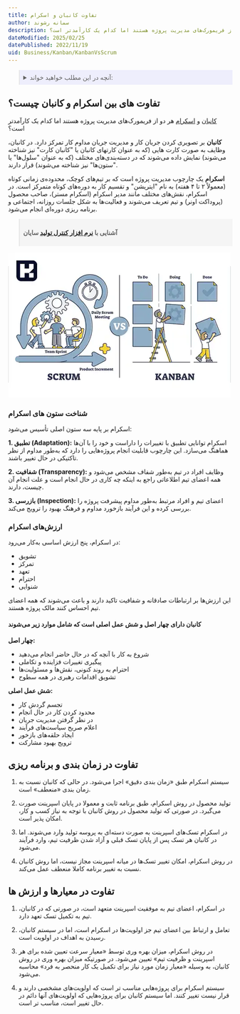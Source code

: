 ```yaml
---
title: تفاوت کانبان و اسکرام
author: سمانه رشوند
description: کانبان و اسکرام هر دو از فریمورک‌های مدیریت پروژه هستند اما کدام یک کارآمدتر است؟
dateModified: 2025/02/25
datePublished: 2022/11/19
uid: Business/Kanban/KanbanVsScrum
---
```


<blockquote style="background-color:#eeeefc; padding:0.5rem">
<details>
  <summary>آنچه در این مطلب خواهید خواند:</summary>
  <ul>
    <li>تفاوت های بین اسکرام و کانبان چیست؟</li>
    <li>شناخت ستون های اسکرام</li>
    <li>ارزش‌های اسکرام</li>
    <li>تفاوت در زمان بندی و برنامه ریزی</li>
    <li>تفاوت در معیارها و ارزش ها</li>
  </ul>
</details>
</blockquote>

##  تفاوت های بین اسکرام و کانبان چیست؟

<a href="https://www.hooshkar.com/Wiki/Business/WhatIsKanban" target="_blank">کانبان</a> و <a href="https://www.hooshkar.com/Wiki/Business/WhatIsScrum" target="_blank">اسکرام</a> هر دو از فریمورک‌های مدیریت پروژه هستند اما کدام یک کارآمدتر است؟

**کانبان** بر تصویری کردن جریان کار و مدیریت جریان مداوم کار تمرکز دارد. در کانبان، وظایف به صورت کارت هایی (که به عنوان کارتهای کانبان یا "کانبان کارت" نیز شناخته می‌شوند) نمایش داده می‌شوند که در دسته‌بندی‌های مختلف (که به عنوان "سلول‌ها" یا "ستون‌ها" نیز شناخته می‌شوند) قرار دارند.

**اسکرام** یک چارچوب مدیریت پروژه است که بر تیم‌های کوچک، محدوده‌ی زمانی کوتاه (معمولاً ۲ تا ۴ هفته) به نام "ایتریشن" و تقسیم کار به دوره‌های کوتاه متمرکز است. در اسکرام، نقش‌های مختلف مانند مدیر اسکرام (اسکرام مستر)، صاحب محصول (پروداکت اونر) و تیم تعریف می‌شوند و فعالیت‌ها به شکل جلسات روزانه، اجتماعی و برنامه ریزی دوره‌ای انجام می‌شود.

<blockquote style="background-color:#f5f5f5; padding:0.5rem">
<p><strong>آشنایی با <a href="https://www.hooshkar.com/Software/Sayan/Package/Industrial" target="_blank">نرم افزار کنترل تولید</a> سایان</p></strong></blockquote>

![تفاوت کانبان و اسکرام](./Images/KanbanVsScrum.webp)

### شناخت ستون های اسکرام
اسکرام بر پایه سه ستون اصلی تأسیس می‌شود:

**1. تطبیق (Adaptation):** اسکرام توانایی تطبیق با تغییرات را داراست و خود را با آن‌ها هماهنگ می‌سازد. این چارچوب قابلیت انجام پروژه‌هایی را دارد که به‌طور مداوم از نظر تاکتیکی در حال تغییر باشند.

**2. شفافیت (Transparency):** وظایف افراد در تیم به‌طور شفاف مشخص می‌شود و همه اعضای تیم اطلاعاتی راجع به اینکه چه کاری در حال انجام است و علت انجام آن چیست، دارند.

**3. بازرسی (Inspection):** اعضای تیم و افراد مرتبط به‌طور مداوم پیشرفت پروژه را بررسی کرده و این فرآیند بازخورد مداوم و فرهنگ بهبود را ترویج می‌کند.

###  ارزش‌های اسکرام

در اسکرام، پنج ارزش اساسی به‌کار می‌رود:
- تشویق
- تمرکز
- تعهد
- احترام
- شنوایی

این ارزش‌ها بر ارتباطات صادقانه و شفافیت تاکید دارند و باعث می‌شوند که همه اعضای تیم احساس کنند مالک پروژه هستند.

#### کانبان دارای چهار اصل و شش عمل اصلی است که شامل موارد زیر می‌شوند

**چهار اصل:**

-	شروع به کار با آنچه که در حال حاضر انجام می‌دهید
-	پیگیری تغییرات فزاینده و تکاملی
-	احترام به روند کنونی، نقش‌ها و مسئولیت‌ها
-	تشویق اقدامات رهبری در همه سطوح

**شش عمل اصلی:**

-	تجسم گردش کار
-	محدود کردن کار در حال انجام
-	در نظر گرفتن مدیریت جریان
-	اعلام صریح سیاست‌های فرآیند
-	ایجاد حلقه‌های بازخور
-	ترویج بهبود مشارکت 


## تفاوت در زمان بندی و برنامه ریزی
1.	سیستم اسکرام طبق «زمان‌ بندی دقیق» اجرا می‌شود. در حالی که کانبان نسبت به زمان ‌بندی «منعطف» است.

2.	تولید محصول در روش اسکرام، طبق برنامه ثابت و معمولا در پایان اسپرینت صورت می‌گیرد. در صورتی که تولید محصول در روش کانبان با توجه به نیاز کسب و کار، امکان پذیر است.

3.	در اسکرام تسک‌‌های اسپرینت به صورت دسته‌ای به پروسه تولید وارد می‌‌شوند. اما در کانبان هر تسک پس از پایان تسک قبلی و آزاد شدن ظرفیت تیم، وارد فرآیند می‌شود.

4.	در روش اسکرام، امکان تغییر تسک‌‌ها در میانه اسپرینت مجاز نیست، اما روش کانبان نسبت به تغییر برنامه کاملا منعطف عمل می‌کند.


## تفاوت در معیارها و ارزش ها

1.	در اسکرام، اعضای تیم به موفقیت اسپرینت متعهد است، در صورتی که در کانبان، تیم به تکمیل تسک تعهد دارد.

2.	تعامل و ارتباط بین اعضای تیم جز اولویت‌ها در اسکرام است، اما در سیستم کانبان، رسیدن به اهداف در اولویت است.

3.	در روش اسکرام، میزان بهره‌ وری توسط «معیار سرعت تعیین شده برای هر اسپرینت و ظرفیت تیم» تعیین می‌شود. در صورتیکه میزان بهره ‌وری در روش کانبان، به وسیله «معیار زمان مورد نیاز برای تکمیل یک کار منحصر ‌به ‌فرد» محاسبه می‌شود.

4.	سیستم اسکرام برای پروژه‌هایی مناسب تر است که اولویت‌‌های مشخصی دارند و قرار نیست تغییر کنند. اما سیستم کانبان برای پروژه‌هایی که اولویت‌‌های آنها دائم در حال تغییر است، مناسب تر است.